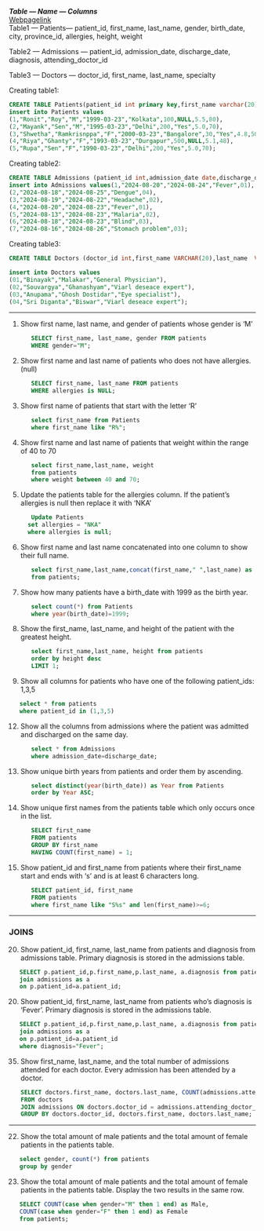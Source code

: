 ***Table — Name — Columns*** <br>
[Webpagelink](https://vaibhavkpatel.medium.com/sql-preparation-for-interviews-6b5b6bfec002) <br>
Table1 — Patients— patient_id, first_name, last_name, gender, birth_date, city, province_id, allergies, height, weight

Table2 — Admissions — patient_id, admission_date, discharge_date, diagnosis, attending_doctor_id

Table3 — Doctors — doctor_id, first_name, last_name, specialty

Creating table1:
```sql
CREATE TABLE Patients(patient_id int primary key,first_name varchar(20),last_name  varchar(20),gender char,birth_date date,city varchar(20),province_id int,allergies varchar(20),height float,weight float)
insert into Patients values
(1,"Ronit","Roy","M","1999-03-23","Kolkata",100,NULL,5.5,80),
(2,"Mayank","Sen","M","1995-03-23","Delhi",200,"Yes",5.0,70),
(3,"Shwetha","Ramkrisnppa","F","2000-03-23","Bangalore",30,"Yes",4.8,50),
(4,"Riya","Ghanty","F","1993-03-23","Durgapur",500,NULL,5.1,48),
(5,"Rupa","Sen","F","1990-03-23","Delhi",200,"Yes",5.0,70);
```
Creating table2:
```sql
CREATE TABLE Admissions (patient_id int,admission_date date,discharge_date date, diagnosis varchar(20),attending_doctor_id int);
insert into Admissions values(1,"2024-08-20","2024-08-24","Fever",01),
(2,"2024-08-18","2024-08-25","Dengue",04),
(3,"2024-08-19","2024-08-22","Headache",02),
(4,"2024-08-20","2024-08-23","Fever",01),
(5,"2024-08-13","2024-08-23","Malaria",02),
(6,"2024-08-18","2024-08-23","Blind",03),
(7,"2024-08-16","2024-08-26","Stomach problem",03);
```
Creating table3:
```sql
CREATE TABLE Doctors (doctor_id int,first_name VARCHAR(20),last_name  VARCHAR(20),specialty   VARCHAR(20));

insert into Doctors values
(01,"Binayak","Malakar","General Physician"),
(02,"Souvargya","Ghanashyam","Viarl deseace expert"),
(03,"Anupama","Ghosh Dostidar","Eye specialist"),
(04,"Sri Diganta","Biswar","Viarl deseace expert");
```
-----------------------------------
1. Show first name, last name, and gender of patients whose gender is ‘M’
   ```sql
      SELECT first_name, last_name, gender FROM patients 
      WHERE gender="M";
   ```
2. Show first name and last name of patients who does not have allergies. (null)
   ```sql
      SELECT first_name, last_name FROM patients
      WHERE allergies is NULL;
   ```
3. Show first name of patients that start with the letter ‘R’
   ```sql
      select first_name from Patients
      where first_name like "R%";
   ```
4. Show first name and last name of patients that weight within the range of 40 to 70
   ```sql
      select first_name,last_name, weight
      from patients 
      where weight between 40 and 70;
   ```
5. Update the patients table for the allergies column. If the patient’s allergies is null then replace it with ‘NKA’
   ```sql
      Update Patients
     set allergies = "NKA"
     where allergies is null;
   ```
6. Show first name and last name concatenated into one column to show their full name.
   ```sql
      select first_name,last_name,concat(first_name," ",last_name) as full_name
      from patients;
   ```
8. Show how many patients have a birth_date with 1999 as the birth year.
   ```sql
      select count(*) from Patients
      where year(birth_date)=1999;
   ```
9. Show the first_name, last_name, and height of the patient with the greatest height.
    ```sql
       select first_name,last_name, height from patients 
       order by height desc
       LIMIT 1;
    ```
10. Show all columns for patients who have one of the following patient_ids:
1,3,5
   ```sql
      select * from patients
      where patient_id in (1,3,5)
   ```
12. Show all the columns from admissions where the patient was admitted and discharged on the same day.
    ```sql
       select * from Admissions
       where admission_date=discharge_date;
    ```
17. Show unique birth years from patients and order them by ascending.
    ```sql
       select distinct(year(birth_date)) as Year from Patients
       order by Year ASC;
    ```
18. Show unique first names from the patients table which only occurs once in the list.
    ```sql
       SELECT first_name
       FROM patients
       GROUP BY first_name
       HAVING COUNT(first_name) = 1;
    ```
19. Show patient_id and first_name from patients where their first_name start and ends with ‘s’ and is at least 6 characters long.
    ```sql
       SELECT patient_id, first_name
       FROM patients
       where first_name like "S%s" and len(first_name)>=6;
    ```
--------------
### JOINS

20. Show patient_id, first_name, last_name from patients and diagnosis from admissions table. Primary diagnosis is stored in the admissions table.
```sql
   SELECT p.patient_id,p.first_name,p.last_name, a.diagnosis from patients as p
   join admissions as a
   on p.patient_id=a.patient_id;
```
20. Show patient_id, first_name, last_name from patients who’s diagnosis is ‘Fever’. Primary diagnosis is stored in the admissions table.
```sql
   SELECT p.patient_id,p.first_name,p.last_name, a.diagnosis from patients as p
   join admissions as a
   on p.patient_id=a.patient_id
   where diagnosis="Fever";
```
35. Show first_name, last_name, and the total number of admissions attended for each doctor. Every admission has been attended by a doctor.
    ```sql
    SELECT doctors.first_name, doctors.last_name, COUNT(admissions.attending_doctor_id) AS admission_count
    FROM doctors
    JOIN admissions ON doctors.doctor_id = admissions.attending_doctor_id
    GROUP BY doctors.doctor_id, doctors.first_name, doctors.last_name;
    ```
------------------------------
22. Show the total amount of male patients and the total amount of female patients in the patients table.
```sql
   select gender, count(*) from patients
   group by gender
```
23. Show the total amount of male patients and the total amount of female patients in the patients table.
    Display the two results in the same row.
```sql
   SELECT COUNT(case when gender="M" then 1 end) as Male,
   COUNT(case when gender="F" then 1 end) as Female
   from patients;
```










